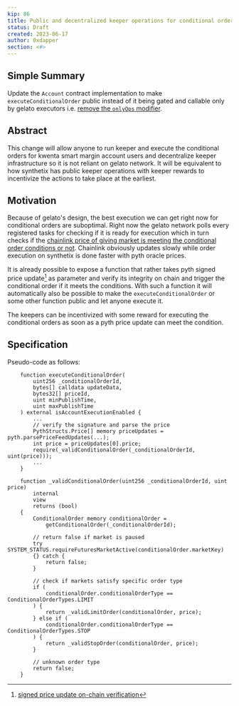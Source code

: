 ```yaml
---
kip: 86
title: Public and decentralized keeper operations for conditional orders
status: Draft
created: 2023-06-17
author: 0xdapper
section: <#>
---
```


## Simple Summary

Update the `Account` contract implementation to make `executeConditionalOrder`
public instead of it being gated and callable only by gelato executors i.e.
[remove the `onlyOps` modifier](https://github.com/Kwenta/margin-manager/blob/main/src/Account.sol#L742-L746).

## Abstract

This change will allow anyone to run keeper and execute the conditional
orders for kwenta smart margin account users and decentralize keeper
infrastructure so it is not reliant on gelato network. It will be equivalent
to how synthetix has public keeper operations with keeper rewards to incentivize
the actions to take place at the earliest.

## Motivation

Because of gelato's design, the best execution we can get right now for conditional orders
are suboptimal. Right now the gelato network polls every registered tasks for checking
if it is ready for execution which in turn checks if the
[chainlink price of giving market is meeting the conditional order conditions or not](https://github.com/Kwenta/margin-manager/blob/main/src/Account.sol#L826-L856).
Chainlink obviously updates slowly while order execution on
synthetix is done faster with pyth oracle prices.

It is already possible to expose a function that rather takes pyth signed price update[^1]
as parameter and verify its integrity on chain and trigger the conditional order if it meets
the conditions. With such a function it will automatically also be possible to make the
`executeConditionalOrder` or some other function public and let anyone execute it.

The keepers can be incentivized with some reward for executing the conditional orders as
soon as a pyth price update can meet the condition.

## Specification

Pseudo-code as follows:

```solidity
    function executeConditionalOrder(
        uint256 _conditionalOrderId,
        bytes[] calldata updateData,
        bytes32[] priceId,
        uint minPublishTime,
        uint maxPublishTime
    ) external isAccountExecutionEnabled {
        ...
        // verify the signature and parse the price
        PythStructs.Price[] memory priceUpdates = pyth.parsePriceFeedUpdates(...);
        int price = priceUpdates[0].price;
        require(_validConditionalOrder(_conditionalOrderId, uint(price)));
        ...
    }

    function _validConditionalOrder(uint256 _conditionalOrderId, uint price)
        internal
        view
        returns (bool)
    {
        ConditionalOrder memory conditionalOrder =
            getConditionalOrder(_conditionalOrderId);

        // return false if market is paused
        try SYSTEM_STATUS.requireFuturesMarketActive(conditionalOrder.marketKey)
        {} catch {
            return false;
        }

        // check if markets satisfy specific order type
        if (
            conditionalOrder.conditionalOrderType == ConditionalOrderTypes.LIMIT
        ) {
            return _validLimitOrder(conditionalOrder, price);
        } else if (
            conditionalOrder.conditionalOrderType == ConditionalOrderTypes.STOP
        ) {
            return _validStopOrder(conditionalOrder, price);
        }

        // unknown order type
        return false;
    }
```

[^1]: [signed price update on-chain verification](https://docs.pyth.network/benchmarks#on-chain-contracts)
